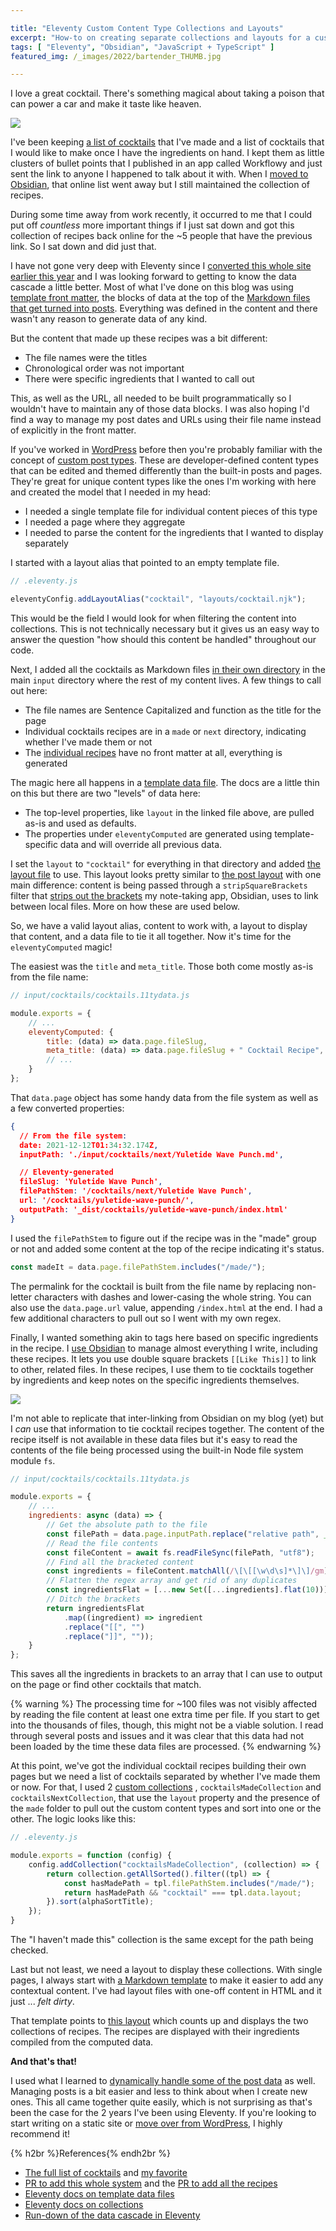 ```yaml
---

title: "Eleventy Custom Content Type Collections and Layouts"
excerpt: "How-to on creating separate collections and layouts for a custom content type. In this case: cocktails!"
tags: [ "Eleventy", "Obsidian", "JavaScript + TypeScript" ]
featured_img: /_images/2022/bartender_THUMB.jpg

---
```


I love a great cocktail. There's something magical about taking a poison that can power a car and make it taste like heaven. 

![](/_images/2022/bartender.jpg)

I've been keeping [a list of cocktails](/cocktails/) that I've made and a list of cocktails that I would like to make once I have the ingredients on hand. I kept them as little clusters of bullet points that I published in an app called Workflowy and just sent the link to anyone I happened to talk about it with. When I [moved to Obsidian](/notes/), that online list went away but I still maintained the collection of recipes. 

During some time away from work recently, it occurred to me that I could put off *countless* more important things if I just sat down and got this collection of recipes back online for the ~5 people that have the previous link. So I sat down and did just that. 

I have not gone very deep with Eleventy since I [converted this whole site earlier this year](/taking-wordpress-to-eleventy/) and I was looking forward to getting to know the data cascade a little better. Most of what I've done on this blog was using [template front matter](https://www.11ty.dev/docs/data-frontmatter/), the blocks of data at the top of the [Markdown files that get turned into posts](https://raw.githubusercontent.com/joshcanhelp/josh-to-11/master/_content/post/2021/2021-11-01-taking-notes.md). Everything was defined in the content and there wasn't any reason to generate data of any kind. 

But the content that made up these recipes was a bit different:

- The file names were the titles
- Chronological order was not important
- There were specific ingredients that I wanted to call out

This, as well as the URL, all needed to be built programmatically so I wouldn't have to maintain any of those data blocks. I was also hoping I'd find a way to manage my post dates and URLs using their file name instead of explicitly in the front matter.

If you've worked in [WordPress](/tag/wordpress/) before then you're probably familiar with the concept of [custom post types](https://wordpress.org/support/article/post-types/#custom-post-types). These are developer-defined content types that can be edited and themed differently than the built-in posts and pages. They're great for unique content types like the ones I'm working with here and created the model that I needed in my head:

- I needed a single template file for individual content pieces of this type
- I needed a page where they aggregate
- I needed to parse the content for the ingredients that I wanted to display separately

I started with a layout alias that pointed to an empty template file. 

```js
// .eleventy.js

eleventyConfig.addLayoutAlias("cocktail", "layouts/cocktail.njk");
```

This would be the field I would look for when filtering the content into collections. This is not technically necessary but it gives us an easy way to answer the question "how should this content be handled" throughout our code. 

Next, I added all the cocktails as Markdown files [in their own directory](https://github.com/joshcanhelp/josh-to-11/tree/master/input/cocktails) in the main `input` directory where the rest of my content lives. A few things to call out here:

- The file names are Sentence Capitalized and function as the title for the page
- Individual cocktails recipes are in a `made` or `next` directory, indicating whether I've made them or not
- The [individual recipes](https://github.com/joshcanhelp/josh-to-11/blob/master/input/cocktails/made/Old%20Fashioned.md) have no front matter at all, everything is generated

The magic here all happens in a [template data file](https://github.com/joshcanhelp/josh-to-11/blob/master/input/cocktails/cocktails.11tydata.js). The docs are a little thin on this but there are two "levels" of data here:

- The top-level properties, like `layout` in the linked file above, are pulled as-is and used as defaults.
- The properties under `eleventyComputed` are generated using template-specific data and will override all previous data.

I set the `layout` to `"cocktail"` for everything in that directory and added [the layout file](https://github.com/joshcanhelp/josh-to-11/blob/master/input/_includes/layouts/cocktail.njk) to use. This layout looks pretty similar to [the post layout](https://github.com/joshcanhelp/josh-to-11/blob/master/input/_includes/layouts/post.njk) with one main difference: content is being passed through a `stripSquareBrackets` filter that [strips out the brackets](https://github.com/joshcanhelp/josh-to-11/blob/master/eleventy/filters.js#L20) my note-taking app, Obsidian, uses to link between local files. More on how these are used below. 

So, we have a valid layout alias, content to work with, a layout to display that content, and a data file to tie it all together. Now it's time for the `eleventyComputed` magic!

The easiest was the `title` and `meta_title`. Those both come mostly as-is from the file name: 

```js
// input/cocktails/cocktails.11tydata.js

module.exports = {
	// ... 
	eleventyComputed: {
		title: (data) => data.page.fileSlug,
		meta_title: (data) => data.page.fileSlug + " Cocktail Recipe",
		// ... 
	}
};
```

That `data.page` object has some handy data from the file system as well as a few converted properties:

```json
{
  // From the file system:
  date: 2021-12-12T01:34:32.174Z,
  inputPath: './input/cocktails/next/Yuletide Wave Punch.md',

  // Eleventy-generated
  fileSlug: 'Yuletide Wave Punch',
  filePathStem: '/cocktails/next/Yuletide Wave Punch',
  url: '/cocktails/yuletide-wave-punch/',
  outputPath: '_dist/cocktails/yuletide-wave-punch/index.html'
}
```

I used the `filePathStem` to figure out if the recipe was in the "made" group or not and added some content at the top of the recipe indicating it's status. 

```js
const madeIt = data.page.filePathStem.includes("/made/");
```

The permalink for the cocktail is built from the file name by replacing non-letter characters with dashes and lower-casing the whole string. You can also use the `data.page.url` value, appending `/index.html` at the end. I had a few additional characters to pull out so I went with my own regex.

Finally, I wanted something akin to tags here based on specific ingredients in the recipe. I [use Obsidian](/notes/) to manage almost everything I write, including these recipes. It lets you use double square brackets `[[Like This]]` to link to other, related files. In these recipes, I use them to tie cocktails together by ingredients and keep notes on the specific ingredients themselves.

![](/_images/2022/obsidian-linked-mentions.png)

I'm not able to replicate that inter-linking from Obsidian on my blog (yet) but I *can* use that information to tie cocktail recipes together. The content of the recipe itself is not available in these data files but it's easy to read the contents of the file being processed using the built-in Node file system module `fs`.

```js
// input/cocktails/cocktails.11tydata.js

module.exports = {
	// ... 
	ingredients: async (data) => {
		// Get the absolute path to the file
		const filePath = data.page.inputPath.replace("relative path", __dirname);
		// Read the file contents
		const fileContent = await fs.readFileSync(filePath, "utf8");
		// Find all the bracketed content
		const ingredients = fileContent.matchAll(/\[\[[\w\d\s]*\]\]/gm);
		// Flatten the regex array and get rid of any duplicates
		const ingredientsFlat = [...new Set([...ingredients].flat(10))];
		// Ditch the brackets
		return ingredientsFlat
			.map((ingredient) => ingredient
			.replace("[[", "")
			.replace("]]", ""));
	}
};
```

This saves all the ingredients in brackets to an array that I can use to output on the page or find other cocktails that match. 

{% warning %}
The processing time for ~100 files was not visibly affected by reading the file content at least one extra time per file. If you start to get into the thousands of files, though, this might not be a viable solution. I read through several posts and issues and it was clear that this data had not been loaded by the time these data files are processed.
{% endwarning %}

At this point, we've got the individual cocktail recipes building their own pages but we need a list of cocktails separated by whether I've made them or now. For that, I used 2 [custom collections](https://github.com/joshcanhelp/josh-to-11/blob/master/eleventy/collections.js#L54) , `cocktailsMadeCollection` and `cocktailsNextCollection`, that use the `layout` property and the presence of the `made` folder to pull out the custom content types and sort into one or the other. The logic looks like this:

```js
// .eleventy.js

module.exports = function (config) {
	config.addCollection("cocktailsMadeCollection", (collection) => {
		return collection.getAllSorted().filter((tpl) => {
			const hasMadePath = tpl.filePathStem.includes("/made/");
			return hasMadePath && "cocktail" === tpl.data.layout;
		}).sort(alphaSortTitle);
	});
}
```

The "I haven't made this" collection is the same except for the path being checked.

Last but not least, we need a layout to display these collections. With single pages, I always start with [a Markdown template](https://github.com/joshcanhelp/josh-to-11/blob/master/input/pages/cocktails.md) to make it easier to add any contextual content. I've had layout files with one-off content in HTML and it just ... *felt dirty*. 

That template points to [this layout](https://github.com/joshcanhelp/josh-to-11/blob/master/input/_includes/layouts/cocktails.njk) which counts up and displays the two collections of recipes. The recipes are displayed with their ingredients compiled from the computed data.

**And that's that!**

I used what I learned to [dynamically handle some of the post data](https://github.com/joshcanhelp/josh-to-11/blob/master/input/posts/posts.11tydata.js) as well. Managing posts is a bit easier and less to think about when I create new ones. This all came together quite easily, which is not surprising as that's been the case for the 2 years I've been using Eleventy. If you're looking to start writing on a static site or [move over from WordPress](/taking-wordpress-to-eleventy/), I highly recommend it!

{% h2br %}References{% endh2br %}

- [The full list of cocktails](/cocktails/) and [my favorite](http://localhost:8080/cocktails/vaquero/)
- [PR to add this whole system](https://github.com/joshcanhelp/josh-to-11/pull/27/files) and the [PR to add all the recipes](https://github.com/joshcanhelp/josh-to-11/pull/28/files)
- [Eleventy docs on template data files](https://www.11ty.dev/docs/data-template-dir/)
- [Eleventy docs on collections](https://www.11ty.dev/docs/collections/)
- [Run-down of the data cascade in Eleventy](https://benmyers.dev/blog/eleventy-data-cascade/)
